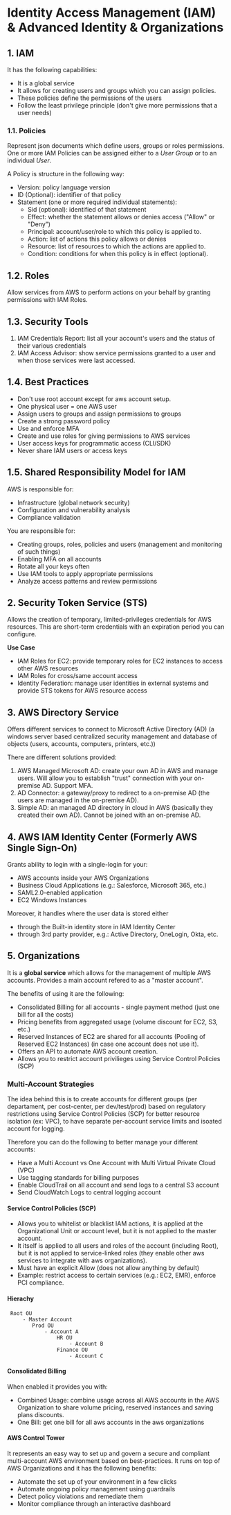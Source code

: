 # Identity Access Management (IAM) & Advanced Identity & Organizations

## 1. IAM

It has the following capabilities:
- It is a global service
- It allows for creating users and groups which you can assign policies.
- These policies define the permissions of the users
- Follow the least privilege principle (don't give more permissions that a user needs)

### 1.1. Policies
Represent json documents which define users, groups or roles permissions.
One or more IAM Policies can be assigned either to a *User Group* or to an individual *User*.

A Policy is structure in the following way:
- Version: policy language version
- ID (Optional): identifier of that policy
- Statement (one or more required individual statements):
    - Sid (optional): identified of that statement
    - Effect: whether the statement allows or denies access ("Allow" or "Deny")
    - Principal: account/user/role to which this policy is applied to.
    - Action: list of actions this policy allows or denies
    - Resource: list of resources to which the actions are applied to.
    - Condition: conditions for when this policy is in effect (optional).

## 1.2. Roles

Allow services from AWS to perform actions on your behalf by granting permissions with IAM Roles.

## 1.3. Security Tools

1. IAM Credentials Report: list all your account's users and the status of their various credentials
2. IAM Access Advisor: show service permissions granted to a user and when those services were last accessed.

## 1.4. Best Practices

- Don't use root account except for aws account setup.
- One physical user = one AWS user
- Assign users to groups and assign permissions to groups
- Create a strong password policy
- Use and enforce MFA
- Create and use roles for giving permissions to AWS services
- User access keys for programmatic access (CLI/SDK)
- Never share IAM users or access keys


## 1.5. Shared Responsibility Model for IAM

AWS is responsible for:
- Infrastructure (global network security)
- Configuration and vulnerability analysis
- Compliance validation

You are responsible for:
- Creating groups, roles, policies and users (management and monitoring of such things)
- Enabling MFA on all accounts
- Rotate all your keys often
- Use IAM tools to apply appropriate permissions
- Analyze access patterns and review permissions

## 2. Security Token Service (STS)

Allows the creation of temporary, limited-privileges credentials for AWS resources. This are short-term credentials with an expiration period you can configure.

**Use Case**
- IAM Roles for EC2: provide temporary roles for EC2 instances to access other AWS resources
- IAM Roles for cross/same account access
- Identity Federation: manage user identities in external systems and provide STS tokens for AWS resource access

## 3. AWS Directory Service 

Offers different services to connect to Microsoft Active Directory (AD) (a windows server based centralized security management and database of objects (users, accounts, computers, printers, etc.))

There are different solutions provided:
1. AWS Managed Microsoft AD: create your own AD in AWS and manage users. Will allow you to establish "trust" connection with your on-premise AD. Support MFA.
2. AD Connector: a gateway/proxy to redirect to a on-premise AD (the users are managed in the on-premise AD).
3. Simple AD: an managed AD directory in cloud in AWS (basically they created their own AD). Cannot be joined with an on-premise AD.

## 4. AWS IAM Identity Center (Formerly AWS Single Sign-On)

Grants ability to login with a single-login for your:
- AWS accounts inside your AWS Organizations
- Business Cloud Applications (e.g.: Salesforce, Microsoft 365, etc.)
- SAML2.0-enabled application
- EC2 Windows Instances

Moreover, it handles where the user data is stored either
- through the Built-in identity store in IAM Identity Center
- through 3rd party provider, e.g.: Active Directory, OneLogin, Okta, etc.

## 5. Organizations

It is a **global service** which allows for the management of multiple AWS accounts.
Provides a main account refered to as a "master account".

The benefits of using it are the following:
- Consolidated Billing for all accounts - single payment method (just one bill for all the costs)
- Pricing benefits from aggregated usage (volume discount for EC2, S3, etc.)
- Reserved Instances of EC2 are shared for all accounts (Pooling of Reserved EC2 Instances) (in case one account does not use it).
- Offers an API to automate AWS account creation.
- Allows you to restrict account privilieges using Service Control Policies (SCP)

### Multi-Account Strategies


The idea behind this is to create accounts for different groups (per departament, per cost-center, per dev/test/prod) based on regulatory restrictions using Service Control Policies (SCP) for better resource isolation (ex: VPC), to have separate per-account service limits and isoated account for logging.

Therefore you can do the following to better manage your different accounts:
- Have a Multi Account vs One Account with Multi Virtual Private Cloud (VPC)
- Use tagging standards for billing purposes
- Enable CloudTrail on all account and send logs to a central S3 account
- Send CloudWatch Logs to central logging account

#### Service Control Policies (SCP)


- Allows you to whitelist or blacklist IAM actions, it is applied at the Organizational Unit or account level, but it is not applied to the master account.
- It itself is applied to all users and roles of the account (including Root), but it is not applied to service-linked roles (they enable other aws services to integrate with aws organizations).
- Must have an explicit Allow (does not allow anything by default)
- Example: restrict access to certain services (e.g.: EC2, EMR), enforce PCI compliance.

#### Hierachy
```
 Root OU
     - Master Account
        Prod OU
            - Account A
                HR OU
                    - Account B
                Finance OU
                    - Account C
```


#### Consolidated Billing

When enabled it provides you with:

- Combined Usage: combine usage across all AWS accounts in the AWS Organization to share volume pricing, reserved instances and saving plans discounts.
- One Bill: get one bill for all aws accounts in the aws organizations

#### AWS Control Tower

It represents an easy way to set up and govern a secure and compliant multi-account AWS environment based on best-practices. It runs on top of AWS Organizations and it has the following benefits:
- Automate the set up of your environment in a few clicks
- Automate ongoing policy management using guardrails
- Detect policy violations and remediate them
- Monitor compliance through an interactive dashboard




